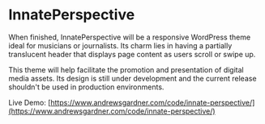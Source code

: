# InnatePerspective

When finished, InnatePerspective will be a responsive WordPress theme ideal for musicians or journalists. Its charm lies in having a partially translucent header that displays page content as users scroll or swipe up.

This theme will help facilitate the promotion and presentation of digital media assets. Its design is still under development and the current release shouldn't be used in production environments.

Live Demo: [https://www.andrewsgardner.com/code/innate-perspective/](https://www.andrewsgardner.com/code/innate-perspective/)
